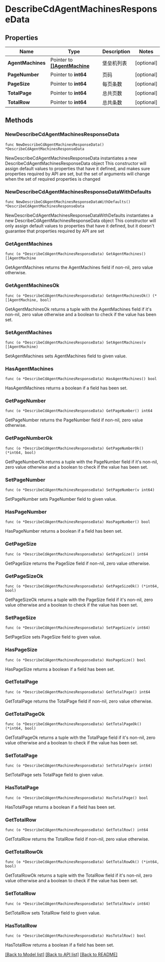 # DescribeCdAgentMachinesResponseData

## Properties

Name | Type | Description | Notes
------------ | ------------- | ------------- | -------------
**AgentMachines** | Pointer to [**[]AgentMachine**](AgentMachine.md) | 堡垒机列表 | [optional] 
**PageNumber** | Pointer to **int64** | 页码 | [optional] 
**PageSize** | Pointer to **int64** | 每页条数 | [optional] 
**TotalPage** | Pointer to **int64** | 总共页数 | [optional] 
**TotalRow** | Pointer to **int64** | 总共条数 | [optional] 

## Methods

### NewDescribeCdAgentMachinesResponseData

`func NewDescribeCdAgentMachinesResponseData() *DescribeCdAgentMachinesResponseData`

NewDescribeCdAgentMachinesResponseData instantiates a new DescribeCdAgentMachinesResponseData object
This constructor will assign default values to properties that have it defined,
and makes sure properties required by API are set, but the set of arguments
will change when the set of required properties is changed

### NewDescribeCdAgentMachinesResponseDataWithDefaults

`func NewDescribeCdAgentMachinesResponseDataWithDefaults() *DescribeCdAgentMachinesResponseData`

NewDescribeCdAgentMachinesResponseDataWithDefaults instantiates a new DescribeCdAgentMachinesResponseData object
This constructor will only assign default values to properties that have it defined,
but it doesn't guarantee that properties required by API are set

### GetAgentMachines

`func (o *DescribeCdAgentMachinesResponseData) GetAgentMachines() []AgentMachine`

GetAgentMachines returns the AgentMachines field if non-nil, zero value otherwise.

### GetAgentMachinesOk

`func (o *DescribeCdAgentMachinesResponseData) GetAgentMachinesOk() (*[]AgentMachine, bool)`

GetAgentMachinesOk returns a tuple with the AgentMachines field if it's non-nil, zero value otherwise
and a boolean to check if the value has been set.

### SetAgentMachines

`func (o *DescribeCdAgentMachinesResponseData) SetAgentMachines(v []AgentMachine)`

SetAgentMachines sets AgentMachines field to given value.

### HasAgentMachines

`func (o *DescribeCdAgentMachinesResponseData) HasAgentMachines() bool`

HasAgentMachines returns a boolean if a field has been set.

### GetPageNumber

`func (o *DescribeCdAgentMachinesResponseData) GetPageNumber() int64`

GetPageNumber returns the PageNumber field if non-nil, zero value otherwise.

### GetPageNumberOk

`func (o *DescribeCdAgentMachinesResponseData) GetPageNumberOk() (*int64, bool)`

GetPageNumberOk returns a tuple with the PageNumber field if it's non-nil, zero value otherwise
and a boolean to check if the value has been set.

### SetPageNumber

`func (o *DescribeCdAgentMachinesResponseData) SetPageNumber(v int64)`

SetPageNumber sets PageNumber field to given value.

### HasPageNumber

`func (o *DescribeCdAgentMachinesResponseData) HasPageNumber() bool`

HasPageNumber returns a boolean if a field has been set.

### GetPageSize

`func (o *DescribeCdAgentMachinesResponseData) GetPageSize() int64`

GetPageSize returns the PageSize field if non-nil, zero value otherwise.

### GetPageSizeOk

`func (o *DescribeCdAgentMachinesResponseData) GetPageSizeOk() (*int64, bool)`

GetPageSizeOk returns a tuple with the PageSize field if it's non-nil, zero value otherwise
and a boolean to check if the value has been set.

### SetPageSize

`func (o *DescribeCdAgentMachinesResponseData) SetPageSize(v int64)`

SetPageSize sets PageSize field to given value.

### HasPageSize

`func (o *DescribeCdAgentMachinesResponseData) HasPageSize() bool`

HasPageSize returns a boolean if a field has been set.

### GetTotalPage

`func (o *DescribeCdAgentMachinesResponseData) GetTotalPage() int64`

GetTotalPage returns the TotalPage field if non-nil, zero value otherwise.

### GetTotalPageOk

`func (o *DescribeCdAgentMachinesResponseData) GetTotalPageOk() (*int64, bool)`

GetTotalPageOk returns a tuple with the TotalPage field if it's non-nil, zero value otherwise
and a boolean to check if the value has been set.

### SetTotalPage

`func (o *DescribeCdAgentMachinesResponseData) SetTotalPage(v int64)`

SetTotalPage sets TotalPage field to given value.

### HasTotalPage

`func (o *DescribeCdAgentMachinesResponseData) HasTotalPage() bool`

HasTotalPage returns a boolean if a field has been set.

### GetTotalRow

`func (o *DescribeCdAgentMachinesResponseData) GetTotalRow() int64`

GetTotalRow returns the TotalRow field if non-nil, zero value otherwise.

### GetTotalRowOk

`func (o *DescribeCdAgentMachinesResponseData) GetTotalRowOk() (*int64, bool)`

GetTotalRowOk returns a tuple with the TotalRow field if it's non-nil, zero value otherwise
and a boolean to check if the value has been set.

### SetTotalRow

`func (o *DescribeCdAgentMachinesResponseData) SetTotalRow(v int64)`

SetTotalRow sets TotalRow field to given value.

### HasTotalRow

`func (o *DescribeCdAgentMachinesResponseData) HasTotalRow() bool`

HasTotalRow returns a boolean if a field has been set.


[[Back to Model list]](../README.md#documentation-for-models) [[Back to API list]](../README.md#documentation-for-api-endpoints) [[Back to README]](../README.md)



